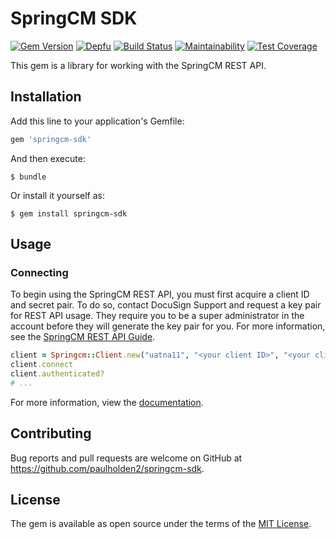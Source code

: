 # SpringCM SDK

[![Gem Version](https://badge.fury.io/rb/springcm-sdk.svg)](https://badge.fury.io/rb/springcm-sdk) [![Depfu](https://badges.depfu.com/badges/d19cc9a4361b84a276e21997c49e640e/overview.svg)](https://depfu.com/github/paulholden2/springcm-sdk?project_id=10385) [![Build Status](https://travis-ci.org/paulholden2/springcm-sdk.svg?branch=master)](https://travis-ci.org/paulholden2/springcm-sdk) [![Maintainability](https://api.codeclimate.com/v1/badges/06e1dd90fde417de15da/maintainability)](https://codeclimate.com/github/paulholden2/springcm-sdk/maintainability) [![Test Coverage](https://api.codeclimate.com/v1/badges/06e1dd90fde417de15da/test_coverage)](https://codeclimate.com/github/paulholden2/springcm-sdk/test_coverage)

This gem is a library for working with the SpringCM REST API.

## Installation

Add this line to your application's Gemfile:

```ruby
gem 'springcm-sdk'
```

And then execute:

    $ bundle

Or install it yourself as:

    $ gem install springcm-sdk

## Usage

### Connecting

To begin using the SpringCM REST API, you must first acquire a client ID and
secret pair. To do so, contact DocuSign Support and request a key pair for
REST API usage. They require you to be a super administrator in the account
before they will generate the key pair for you. For more information, see
the [SpringCM REST API Guide].

```ruby
client = Springcm::Client.new("uatna11", "<your client ID>", "<your client secret>")
client.connect
client.authenticated?
# ...
```

For more information, view the [documentation].

## Contributing

Bug reports and pull requests are welcome on GitHub at https://github.com/paulholden2/springcm-sdk.

## License

The gem is available as open source under the terms of the [MIT License](https://opensource.org/licenses/MIT).

[SpringCM REST API Guide]: https://developer.springcm.com/guides/rest-api-guide
[documentation]: https://rubydoc.info/github/paulholden2/springcm-sdk

